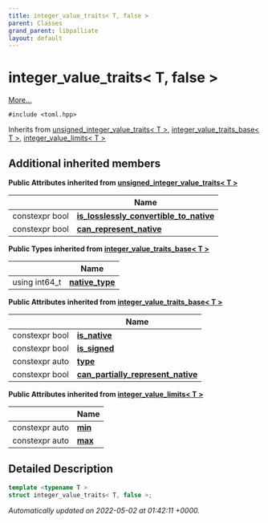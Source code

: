 ```yaml
---
title: integer_value_traits< T, false >
parent: Classes
grand_parent: libpalliate
layout: default
---
```


# integer_value_traits< T, false >



 [More...](#detailed-description)


`#include <toml.hpp>`

Inherits from [unsigned_integer_value_traits< T >](/libpalliate/generated/Classes/structunsigned__integer__value__traits), [integer_value_traits_base< T >](/libpalliate/generated/Classes/structinteger__value__traits__base), [integer_value_limits< T >](/libpalliate/generated/Classes/structinteger__value__limits)

## Additional inherited members

**Public Attributes inherited from [unsigned_integer_value_traits< T >](/libpalliate/generated/Classes/structunsigned__integer__value__traits)**

|                | Name           |
| -------------- | -------------- |
| constexpr bool | **[is_losslessly_convertible_to_native](/libpalliate/generated/Classes/structunsigned__integer__value__traits#variable-is-losslessly-convertible-to-native)**  |
| constexpr bool | **[can_represent_native](/libpalliate/generated/Classes/structunsigned__integer__value__traits#variable-can-represent-native)**  |

**Public Types inherited from [integer_value_traits_base< T >](/libpalliate/generated/Classes/structinteger__value__traits__base)**

|                | Name           |
| -------------- | -------------- |
| using int64_t | **[native_type](/libpalliate/generated/Classes/structinteger__value__traits__base#using-native-type)**  |

**Public Attributes inherited from [integer_value_traits_base< T >](/libpalliate/generated/Classes/structinteger__value__traits__base)**

|                | Name           |
| -------------- | -------------- |
| constexpr bool | **[is_native](/libpalliate/generated/Classes/structinteger__value__traits__base#variable-is-native)**  |
| constexpr bool | **[is_signed](/libpalliate/generated/Classes/structinteger__value__traits__base#variable-is-signed)**  |
| constexpr auto | **[type](/libpalliate/generated/Classes/structinteger__value__traits__base#variable-type)**  |
| constexpr bool | **[can_partially_represent_native](/libpalliate/generated/Classes/structinteger__value__traits__base#variable-can-partially-represent-native)**  |

**Public Attributes inherited from [integer_value_limits< T >](/libpalliate/generated/Classes/structinteger__value__limits)**

|                | Name           |
| -------------- | -------------- |
| constexpr auto | **[min](/libpalliate/generated/Classes/structinteger__value__limits#variable-min)**  |
| constexpr auto | **[max](/libpalliate/generated/Classes/structinteger__value__limits#variable-max)**  |


## Detailed Description

```cpp
template <typename T >
struct integer_value_traits< T, false >;
```


_Automatically updated on 2022-05-02 at 01:42:11 +0000._